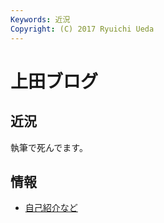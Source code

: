```yaml
---
Keywords: 近況
Copyright: (C) 2017 Ryuichi Ueda
---
```


# 上田ブログ

## 近況

執筆で死んでます。

## 情報

* [自己紹介など](/?page=09972)
